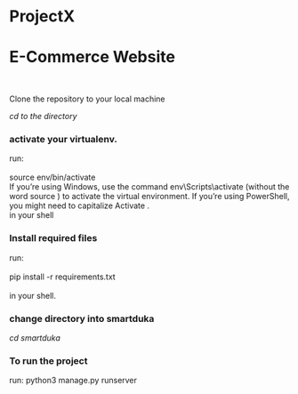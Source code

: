 # ProjectX
<h1>E-Commerce Website</h1><br>
<p>Clone the repository to your local machine</p>
<i>cd to the directory </i>
<h3>activate your virtualenv.</h3>
<p>run:<br><br> 
  source env/bin/activate<br>
  If you’re using Windows, use the command env\Scripts\activate (without the
word source ) to activate the virtual environment. If you’re using PowerShell, you
might need to capitalize Activate .
  <br>
  in your shell</p>
<h3>Install required files</h3>
<p>run:<br><br> pip install -r requirements.txt<br><br> in your shell.</p>
<h3>change directory into smartduka</h3>

<i>cd smartduka</i>
<h3>To run the project</h3>
<p>run: python3 manage.py runserver<p>
